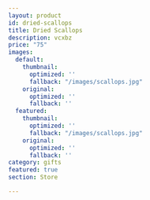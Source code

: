 ```yaml
---
layout: product
id: dried-scallops
title: Dried Scallops
description: vcxbz
price: "75"
images:
  default:
    thumbnail:
      optimized: ''
      fallback: "/images/scallops.jpg"
    original:
      optimized: ''
      fallback: ''
  featured:
    thumbnail:
      optimized: ''
      fallback: "/images/scallops.jpg"
    original:
      optimized: ''
      fallback: ''
category: gifts
featured: true
section: Store

---
```

